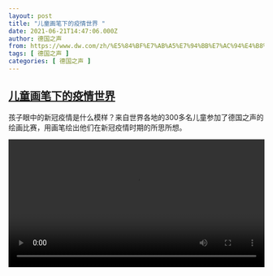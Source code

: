 ```yaml
---
layout: post
title: "儿童画笔下的疫情世界 "
date: 2021-06-21T14:47:06.000Z
author: 德国之声
from: https://www.dw.com/zh/%E5%84%BF%E7%AB%A5%E7%94%BB%E7%AC%94%E4%B8%8B%E7%9A%84%E7%96%AB%E6%83%85%E4%B8%96%E7%95%8C%20/a-57983184
tags: [ 德国之声 ]
categories: [ 德国之声 ]
---
```

<!--1624286826000-->
[儿童画笔下的疫情世界](https://www.dw.com/zh/%E5%84%BF%E7%AB%A5%E7%94%BB%E7%AC%94%E4%B8%8B%E7%9A%84%E7%96%AB%E6%83%85%E4%B8%96%E7%95%8C%20/a-57983184)
------

<div>
<p>孩子眼中的新冠疫情是什么模样？来自世界各地的300多名儿童参加了德国之声的绘画比赛，用画笔绘出他们在新冠疫情时期的所思所想。</small></p><video src="https://tvdownloaddw-a.akamaihd.net/dwtv_video/flv/vdt_zh/2021/bchi210621_001_childrendrawings_01r_sd_sor.mp4" controls style="width:100%"></video>
</div>
